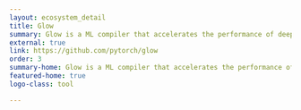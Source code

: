 ```yaml
---
layout: ecosystem_detail
title: Glow
summary: Glow is a ML compiler that accelerates the performance of deep learning frameworks on different hardware platforms.
external: true
link: https://github.com/pytorch/glow
order: 3
summary-home: Glow is a ML compiler that accelerates the performance of deep learning frameworks on different hardware platforms.
featured-home: true
logo-class: tool

---
```

